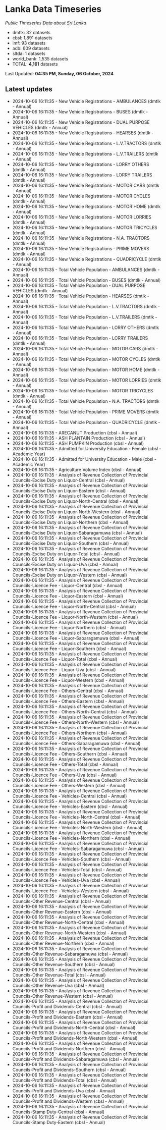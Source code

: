 # Lanka Data Timeseries
*Public Timeseries Data about Sri Lanka*

* dmtlk: 32 datasets
* cbsl: 1,891 datasets
* imf: 93 datasets
* adb: 609 datasets
* sltda: 1 datasets
* world_bank: 1,535 datasets
* TOTAL: **4,161** datasets

Last Updated: **04:35 PM, Sunday, 06 October, 2024**

## Latest updates

* 2024-10-06 16:11:35 - New Vehicle Registrations - AMBULANCES (dmtlk - Annual)
* 2024-10-06 16:11:35 - New Vehicle Registrations - BUSES (dmtlk - Annual)
* 2024-10-06 16:11:35 - New Vehicle Registrations - DUAL PURPOSE VEHICLES (dmtlk - Annual)
* 2024-10-06 16:11:35 - New Vehicle Registrations - HEARSES (dmtlk - Annual)
* 2024-10-06 16:11:35 - New Vehicle Registrations - L.V.TRACTORS (dmtlk - Annual)
* 2024-10-06 16:11:35 - New Vehicle Registrations - L.V.TRAILERS (dmtlk - Annual)
* 2024-10-06 16:11:35 - New Vehicle Registrations - LORRY OTHERS (dmtlk - Annual)
* 2024-10-06 16:11:35 - New Vehicle Registrations - LORRY TRAILERS (dmtlk - Annual)
* 2024-10-06 16:11:35 - New Vehicle Registrations - MOTOR CARS (dmtlk - Annual)
* 2024-10-06 16:11:35 - New Vehicle Registrations - MOTOR CYCLES (dmtlk - Annual)
* 2024-10-06 16:11:35 - New Vehicle Registrations - MOTOR HOME (dmtlk - Annual)
* 2024-10-06 16:11:35 - New Vehicle Registrations - MOTOR LORRIES (dmtlk - Annual)
* 2024-10-06 16:11:35 - New Vehicle Registrations - MOTOR TRICYCLES (dmtlk - Annual)
* 2024-10-06 16:11:35 - New Vehicle Registrations - N.A. TRACTORS (dmtlk - Annual)
* 2024-10-06 16:11:35 - New Vehicle Registrations - PRIME MOVERS (dmtlk - Annual)
* 2024-10-06 16:11:35 - New Vehicle Registrations - QUADRICYCLE (dmtlk - Annual)
* 2024-10-06 16:11:35 - Total Vehicle Population - AMBULANCES (dmtlk - Annual)
* 2024-10-06 16:11:35 - Total Vehicle Population - BUSES (dmtlk - Annual)
* 2024-10-06 16:11:35 - Total Vehicle Population - DUAL PURPOSE VEHICLES (dmtlk - Annual)
* 2024-10-06 16:11:35 - Total Vehicle Population - HEARSES (dmtlk - Annual)
* 2024-10-06 16:11:35 - Total Vehicle Population - L.V.TRACTORS (dmtlk - Annual)
* 2024-10-06 16:11:35 - Total Vehicle Population - L.V.TRAILERS (dmtlk - Annual)
* 2024-10-06 16:11:35 - Total Vehicle Population - LORRY OTHERS (dmtlk - Annual)
* 2024-10-06 16:11:35 - Total Vehicle Population - LORRY TRAILERS (dmtlk - Annual)
* 2024-10-06 16:11:35 - Total Vehicle Population - MOTOR CARS (dmtlk - Annual)
* 2024-10-06 16:11:35 - Total Vehicle Population - MOTOR CYCLES (dmtlk - Annual)
* 2024-10-06 16:11:35 - Total Vehicle Population - MOTOR HOME (dmtlk - Annual)
* 2024-10-06 16:11:35 - Total Vehicle Population - MOTOR LORRIES (dmtlk - Annual)
* 2024-10-06 16:11:35 - Total Vehicle Population - MOTOR TRICYCLES (dmtlk - Annual)
* 2024-10-06 16:11:35 - Total Vehicle Population - N.A. TRACTORS (dmtlk - Annual)
* 2024-10-06 16:11:35 - Total Vehicle Population - PRIME MOVERS (dmtlk - Annual)
* 2024-10-06 16:11:35 - Total Vehicle Population - QUADRICYCLE (dmtlk - Annual)
* 2024-10-06 16:11:35 - ARECANUT Production (cbsl - Annual)
* 2024-10-06 16:11:35 - ASH PLANTAIN Production (cbsl - Annual)
* 2024-10-06 16:11:35 - ASH PUMPKIN Production (cbsl - Annual)
* 2024-10-06 16:11:35 - Admitted for University Education - Female (cbsl - Academic Year)
* 2024-10-06 16:11:35 - Admitted for University Education - Male (cbsl - Academic Year)
* 2024-10-06 16:11:35 - Agriculture Volume Index (cbsl - Annual)
* 2024-10-06 16:11:35 - Analysis of Revenue Collection of Provincial Councils-Excise Duty on Liquor-Central (cbsl - Annual)
* 2024-10-06 16:11:35 - Analysis of Revenue Collection of Provincial Councils-Excise Duty on Liquor-Eastern (cbsl - Annual)
* 2024-10-06 16:11:35 - Analysis of Revenue Collection of Provincial Councils-Excise Duty on Liquor-North-Central (cbsl - Annual)
* 2024-10-06 16:11:35 - Analysis of Revenue Collection of Provincial Councils-Excise Duty on Liquor-North-Western (cbsl - Annual)
* 2024-10-06 16:11:35 - Analysis of Revenue Collection of Provincial Councils-Excise Duty on Liquor-Northern (cbsl - Annual)
* 2024-10-06 16:11:35 - Analysis of Revenue Collection of Provincial Councils-Excise Duty on Liquor-Sabaragamuwa (cbsl - Annual)
* 2024-10-06 16:11:35 - Analysis of Revenue Collection of Provincial Councils-Excise Duty on Liquor-Southern (cbsl - Annual)
* 2024-10-06 16:11:35 - Analysis of Revenue Collection of Provincial Councils-Excise Duty on Liquor-Total (cbsl - Annual)
* 2024-10-06 16:11:35 - Analysis of Revenue Collection of Provincial Councils-Excise Duty on Liquor-Uva (cbsl - Annual)
* 2024-10-06 16:11:35 - Analysis of Revenue Collection of Provincial Councils-Excise Duty on Liquor-Western (cbsl - Annual)
* 2024-10-06 16:11:35 - Analysis of Revenue Collection of Provincial Councils-Licence Fee - Liquor-Central (cbsl - Annual)
* 2024-10-06 16:11:35 - Analysis of Revenue Collection of Provincial Councils-Licence Fee - Liquor-Eastern (cbsl - Annual)
* 2024-10-06 16:11:35 - Analysis of Revenue Collection of Provincial Councils-Licence Fee - Liquor-North-Central (cbsl - Annual)
* 2024-10-06 16:11:35 - Analysis of Revenue Collection of Provincial Councils-Licence Fee - Liquor-North-Western (cbsl - Annual)
* 2024-10-06 16:11:35 - Analysis of Revenue Collection of Provincial Councils-Licence Fee - Liquor-Northern (cbsl - Annual)
* 2024-10-06 16:11:35 - Analysis of Revenue Collection of Provincial Councils-Licence Fee - Liquor-Sabaragamuwa (cbsl - Annual)
* 2024-10-06 16:11:35 - Analysis of Revenue Collection of Provincial Councils-Licence Fee - Liquor-Southern (cbsl - Annual)
* 2024-10-06 16:11:35 - Analysis of Revenue Collection of Provincial Councils-Licence Fee - Liquor-Total (cbsl - Annual)
* 2024-10-06 16:11:35 - Analysis of Revenue Collection of Provincial Councils-Licence Fee - Liquor-Uva (cbsl - Annual)
* 2024-10-06 16:11:35 - Analysis of Revenue Collection of Provincial Councils-Licence Fee - Liquor-Western (cbsl - Annual)
* 2024-10-06 16:11:35 - Analysis of Revenue Collection of Provincial Councils-Licence Fee - Others-Central (cbsl - Annual)
* 2024-10-06 16:11:35 - Analysis of Revenue Collection of Provincial Councils-Licence Fee - Others-Eastern (cbsl - Annual)
* 2024-10-06 16:11:35 - Analysis of Revenue Collection of Provincial Councils-Licence Fee - Others-North-Central (cbsl - Annual)
* 2024-10-06 16:11:35 - Analysis of Revenue Collection of Provincial Councils-Licence Fee - Others-North-Western (cbsl - Annual)
* 2024-10-06 16:11:35 - Analysis of Revenue Collection of Provincial Councils-Licence Fee - Others-Northern (cbsl - Annual)
* 2024-10-06 16:11:35 - Analysis of Revenue Collection of Provincial Councils-Licence Fee - Others-Sabaragamuwa (cbsl - Annual)
* 2024-10-06 16:11:35 - Analysis of Revenue Collection of Provincial Councils-Licence Fee - Others-Southern (cbsl - Annual)
* 2024-10-06 16:11:35 - Analysis of Revenue Collection of Provincial Councils-Licence Fee - Others-Total (cbsl - Annual)
* 2024-10-06 16:11:35 - Analysis of Revenue Collection of Provincial Councils-Licence Fee - Others-Uva (cbsl - Annual)
* 2024-10-06 16:11:35 - Analysis of Revenue Collection of Provincial Councils-Licence Fee - Others-Western (cbsl - Annual)
* 2024-10-06 16:11:35 - Analysis of Revenue Collection of Provincial Councils-Licence Fee - Vehicles-Central (cbsl - Annual)
* 2024-10-06 16:11:35 - Analysis of Revenue Collection of Provincial Councils-Licence Fee - Vehicles-Eastern (cbsl - Annual)
* 2024-10-06 16:11:35 - Analysis of Revenue Collection of Provincial Councils-Licence Fee - Vehicles-North-Central (cbsl - Annual)
* 2024-10-06 16:11:35 - Analysis of Revenue Collection of Provincial Councils-Licence Fee - Vehicles-North-Western (cbsl - Annual)
* 2024-10-06 16:11:35 - Analysis of Revenue Collection of Provincial Councils-Licence Fee - Vehicles-Northern (cbsl - Annual)
* 2024-10-06 16:11:35 - Analysis of Revenue Collection of Provincial Councils-Licence Fee - Vehicles-Sabaragamuwa (cbsl - Annual)
* 2024-10-06 16:11:35 - Analysis of Revenue Collection of Provincial Councils-Licence Fee - Vehicles-Southern (cbsl - Annual)
* 2024-10-06 16:11:35 - Analysis of Revenue Collection of Provincial Councils-Licence Fee - Vehicles-Total (cbsl - Annual)
* 2024-10-06 16:11:35 - Analysis of Revenue Collection of Provincial Councils-Licence Fee - Vehicles-Uva (cbsl - Annual)
* 2024-10-06 16:11:35 - Analysis of Revenue Collection of Provincial Councils-Licence Fee - Vehicles-Western (cbsl - Annual)
* 2024-10-06 16:11:35 - Analysis of Revenue Collection of Provincial Councils-Other Revenue-Central (cbsl - Annual)
* 2024-10-06 16:11:35 - Analysis of Revenue Collection of Provincial Councils-Other Revenue-Eastern (cbsl - Annual)
* 2024-10-06 16:11:35 - Analysis of Revenue Collection of Provincial Councils-Other Revenue-North-Central (cbsl - Annual)
* 2024-10-06 16:11:35 - Analysis of Revenue Collection of Provincial Councils-Other Revenue-North-Western (cbsl - Annual)
* 2024-10-06 16:11:35 - Analysis of Revenue Collection of Provincial Councils-Other Revenue-Northern (cbsl - Annual)
* 2024-10-06 16:11:35 - Analysis of Revenue Collection of Provincial Councils-Other Revenue-Sabaragamuwa (cbsl - Annual)
* 2024-10-06 16:11:35 - Analysis of Revenue Collection of Provincial Councils-Other Revenue-Southern (cbsl - Annual)
* 2024-10-06 16:11:35 - Analysis of Revenue Collection of Provincial Councils-Other Revenue-Total (cbsl - Annual)
* 2024-10-06 16:11:35 - Analysis of Revenue Collection of Provincial Councils-Other Revenue-Uva (cbsl - Annual)
* 2024-10-06 16:11:35 - Analysis of Revenue Collection of Provincial Councils-Other Revenue-Western (cbsl - Annual)
* 2024-10-06 16:11:35 - Analysis of Revenue Collection of Provincial Councils-Profit and Dividends-Central (cbsl - Annual)
* 2024-10-06 16:11:35 - Analysis of Revenue Collection of Provincial Councils-Profit and Dividends-Eastern (cbsl - Annual)
* 2024-10-06 16:11:35 - Analysis of Revenue Collection of Provincial Councils-Profit and Dividends-North-Central (cbsl - Annual)
* 2024-10-06 16:11:35 - Analysis of Revenue Collection of Provincial Councils-Profit and Dividends-North-Western (cbsl - Annual)
* 2024-10-06 16:11:35 - Analysis of Revenue Collection of Provincial Councils-Profit and Dividends-Northern (cbsl - Annual)
* 2024-10-06 16:11:35 - Analysis of Revenue Collection of Provincial Councils-Profit and Dividends-Sabaragamuwa (cbsl - Annual)
* 2024-10-06 16:11:35 - Analysis of Revenue Collection of Provincial Councils-Profit and Dividends-Southern (cbsl - Annual)
* 2024-10-06 16:11:35 - Analysis of Revenue Collection of Provincial Councils-Profit and Dividends-Total (cbsl - Annual)
* 2024-10-06 16:11:35 - Analysis of Revenue Collection of Provincial Councils-Profit and Dividends-Uva (cbsl - Annual)
* 2024-10-06 16:11:35 - Analysis of Revenue Collection of Provincial Councils-Profit and Dividends-Western (cbsl - Annual)
* 2024-10-06 16:11:35 - Analysis of Revenue Collection of Provincial Councils-Stamp Duty-Central (cbsl - Annual)
* 2024-10-06 16:11:35 - Analysis of Revenue Collection of Provincial Councils-Stamp Duty-Eastern (cbsl - Annual)